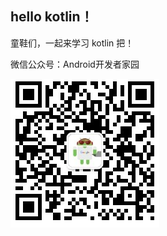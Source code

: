 ## hello kotlin！

童鞋们，一起来学习 kotlin 把！



微信公众号：Android开发者家园

![扫一扫关注公众号，获取更多干货](https://raw.githubusercontent.com/sydmobile/sydmobile.github.io/master/pic/myqr.png)